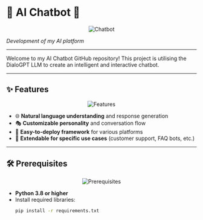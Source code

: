 # 🌟 AI Chatbot 🌟

<p align="center">
  <img src="https://external-content.duckduckgo.com/iu/?u=https%3A%2F%2Ftse1.mm.bing.net%2Fth%3Fid%3DOIP.TZ1RaD5QkfS08-3pa_x-DwHaB5%26pid%3DApi&f=1&ipt=570692163fbd214d32fda7792c65140f397f360ade263e8e2e7a6b906258ddf7" alt="Chatbot">
</p>

*Development of my AI platform*

---

Welcome to my AI Chatbot GitHub repository! This project is utilising the DialoGPT LLM to create an intelligent and interactive chatbot.

---

## ✨ Features

<p align="center">
  <img src="https://external-content.duckduckgo.com/iu/?u=https%3A%2F%2Fbotup.com%2Fimages%2Fai-chatbot-screenshot-1.png%3Fv%3D1681707593517652013&f=1&nofb=1&ipt=e61f93c3b19392ca9474fc2d97bc45cacd83469fdf3d459aeb8674536f07b851" alt="Features">
</p>

- 🌐 **Natural language understanding** and response generation  
- 🎭 **Customizable personality** and conversation flow  
- 🚀 **Easy-to-deploy framework** for various platforms  
- 🔧 **Extendable for specific use cases** (customer support, FAQ bots, etc.)

---

## 🛠️ Prerequisites

<p align="center">
  <img src="https://external-content.duckduckgo.com/iu/?u=https%3A%2F%2Fcodinginfinite.com%2Fwp-content%2Fuploads%2F2019%2F09%2Fphoto_backgrounds_textures_app04-2.jpg&f=1&nofb=1&ipt=28f00cae6e92b4e594fb0b05e47ece087d5b7e4cf15558882b6992e0d9f5667b" alt="Prerequisites">
</p>

- **Python 3.8 or higher**  
- Install required libraries:  
  ```bash
  pip install -r requirements.txt
